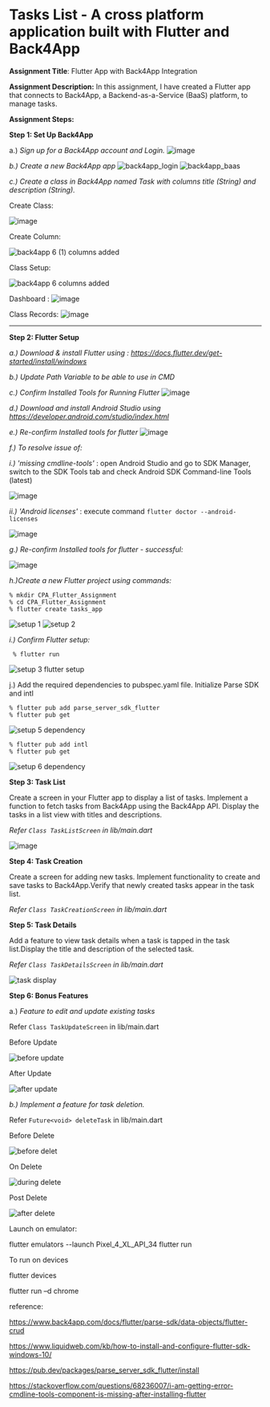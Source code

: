 # Tasks List - A cross platform application built with Flutter and Back4App 

**Assignment Title**: Flutter App with Back4App Integration

**Assignment Description:** In this assignment, I have created a Flutter app that connects to Back4App, a Backend-as-a-Service (BaaS) platform, to manage tasks. 

**Assignment Steps:**

  **Step 1: Set Up Back4App**
  
  a.) _Sign up for a Back4App account and Login._
      ![image](https://github.com/aakritib04/CPA_Assignment_2022mt93708/assets/146528030/f0ee092f-0a35-4ddc-8028-93011cc49c0a)

  _b.) Create a new Back4App app_
    ![back4app_login](https://github.com/aakritib04/CPA_Assignment_2022mt93708/assets/146528030/42467567-b8e1-40a2-a839-f0a91a602d9d)
    ![back4app_baas](https://github.com/aakritib04/CPA_Assignment_2022mt93708/assets/146528030/a5decb00-8ed1-4e16-bbd6-56865849d760)


  _c.) Create a class in Back4App named Task with columns title (String) and description (String)._
  
   Create Class:
   
  ![image](https://github.com/aakritib04/CPA_Assignment_2022mt93708/assets/146528030/319507d7-d9ed-483e-8981-28350b05c700)

  Create Column:
    
  ![back4app 6 (1) columns added](https://github.com/aakritib04/CPA_Assignment_2022mt93708/assets/146528030/9ffb0135-63ba-4d49-bf2c-613cb9178f21)

  Class Setup:
  
  ![back4app 6 columns added](https://github.com/aakritib04/CPA_Assignment_2022mt93708/assets/146528030/c0844ce2-3173-42d6-89d3-245ecaffabd8)

  Dashboard :
  ![image](https://github.com/aakritib04/CPA_Assignment_2022mt93708/assets/146528030/9106b67d-304f-4c7f-9227-eb3f8d18256d)

  Class Records:
  ![image](https://github.com/aakritib04/CPA_Assignment_2022mt93708/assets/146528030/2e0a2be9-0604-41c8-9975-f36fc096dd75)



---------------------------------------------------------------------------------------------------------------------------------------------------------------------

    

 **Step 2: Flutter Setup**
 
 _a.) Download & install Flutter using : https://docs.flutter.dev/get-started/install/windows_
 
 _b.) Update Path Variable to be able to use in CMD_
 
 _c.) Confirm Installed Tools for Running Flutter_
    ![image](https://github.com/aakritib04/CPA_Assignment_2022mt93708/assets/146528030/d2794f93-068a-4a6a-9305-8a305fdac0d4)

 _d.) Download and install Android Studio using https://developer.android.com/studio/index.html_

 _e.) Re-confirm Installed tools for flutter_
   ![image](https://github.com/aakritib04/CPA_Assignment_2022mt93708/assets/146528030/156c6c4e-3090-41fe-a0ce-93111aa14e65)

  _f.) To resolve issue of:_
  
   _i.) 'missing cmdline-tools'_ : open Android Studio and go to SDK Manager, switch to the SDK Tools tab and check Android SDK Command-line Tools (latest)
      
   ![image](https://github.com/aakritib04/CPA_Assignment_2022mt93708/assets/146528030/6e263467-494e-4770-918d-65c7eff5c62a)

  _ii.) 'Android licenses'_ : execute  command `flutter doctor --android-licenses`
  
   ![image](https://github.com/aakritib04/CPA_Assignment_2022mt93708/assets/146528030/94c93f3f-e93e-42cf-8776-89478c0be1b6)


  _g.) Re-confirm Installed tools for flutter - successful:_ 

  ![image](https://github.com/aakritib04/CPA_Assignment_2022mt93708/assets/146528030/45abd250-d4b4-4fab-bc2d-3bd334ea1846)

  _h.)Create a new Flutter project using commands:_
  
    % mkdir CPA_Flutter_Assignment
    % cd CPA_Flutter_Assignment
    % flutter create tasks_app
   
   ![setup 1](https://github.com/aakritib04/CPA_Assignment_2022mt93708/assets/146528030/82f2c08d-1b58-4a52-be45-c431fd07f9e0)
   ![setup 2](https://github.com/aakritib04/CPA_Assignment_2022mt93708/assets/146528030/786acca1-3507-4ce9-b4f8-f49186bc8e1e)

   _i.) Confirm Flutter setup:_

     % flutter run

   ![setup 3 flutter setup](https://github.com/aakritib04/CPA_Assignment_2022mt93708/assets/146528030/e1cd717b-0bee-4aea-bd4a-34ca02c5bc6b)


  j.) Add the required dependencies to pubspec.yaml file. Initialize Parse SDK and intl

    % flutter pub add parse_server_sdk_flutter
    % flutter pub get
   ![setup 5 dependency](https://github.com/aakritib04/CPA_Assignment_2022mt93708/assets/146528030/dee43565-9123-47f1-90ea-fa3ab349d6ef)

    
    % flutter pub add intl
    % flutter pub get
    
   ![setup 6 dependency](https://github.com/aakritib04/CPA_Assignment_2022mt93708/assets/146528030/6940d6e6-c5c8-4392-9c04-043e67a35393)


  
 **Step 3: Task List**

  Create a screen in your Flutter app to display a list of tasks. Implement a function to fetch tasks from Back4App using the Back4App API. Display the tasks in a list view with titles and descriptions.
  
  _Refer `Class TaskListScreen` in lib/main.dart_

  ![image](https://github.com/aakritib04/CPA_Assignment_2022mt93708/assets/146528030/756ea667-d960-43ce-a373-bb7dc45cade9)



**Step 4: Task Creation**

  Create a screen for adding new tasks. Implement functionality to create and save tasks to Back4App.Verify that newly created tasks appear in the task list.

  _Refer `Class TaskCreationScreen` in lib/main.dart_




**Step 5: Task Details**

  Add a feature to view task details when a task is tapped in the task list.Display the title and description of the selected task.

  _Refer `Class TaskDetailsScreen` in lib/main.dart_

  ![task display](https://github.com/aakritib04/CPA_Assignment_2022mt93708/assets/146528030/a94e4c5c-1916-4237-bec2-fa4cd7bf7704)




 **Step 6: Bonus Features** 
 
  a.) _Feature to edit and update existing tasks_

   Refer `Class TaskUpdateScreen` in lib/main.dart

   Before Update
       
   ![before update](https://github.com/aakritib04/CPA_Assignment_2022mt93708/assets/146528030/4e253514-1921-4de6-8eb3-81419ebcb8b8)

   After Update

   ![after update](https://github.com/aakritib04/CPA_Assignment_2022mt93708/assets/146528030/4e925f81-4350-4784-8050-a5812054a295)


   _b.) Implement a feature for task deletion._

   Refer `Future<void> deleteTask` in lib/main.dart

   Before Delete

   ![before delet](https://github.com/aakritib04/CPA_Assignment_2022mt93708/assets/146528030/e3bde4a1-4bb9-4665-8c38-26c252270b69)

   On Delete

   ![during delete](https://github.com/aakritib04/CPA_Assignment_2022mt93708/assets/146528030/be9a9c27-46ee-41da-ab28-04a4cb8756a3)

   Post Delete

   ![after delete](https://github.com/aakritib04/CPA_Assignment_2022mt93708/assets/146528030/7a7a24a0-f9d2-4d73-a629-5530bae4e6d3)



     


  

 

















Launch on emulator:

flutter emulators --launch Pixel_4_XL_API_34
flutter run


To run on devices

flutter devices

flutter run –d chrome






reference: 

https://www.back4app.com/docs/flutter/parse-sdk/data-objects/flutter-crud

https://www.liquidweb.com/kb/how-to-install-and-configure-flutter-sdk-windows-10/

https://pub.dev/packages/parse_server_sdk_flutter/install

https://stackoverflow.com/questions/68236007/i-am-getting-error-cmdline-tools-component-is-missing-after-installing-flutter
